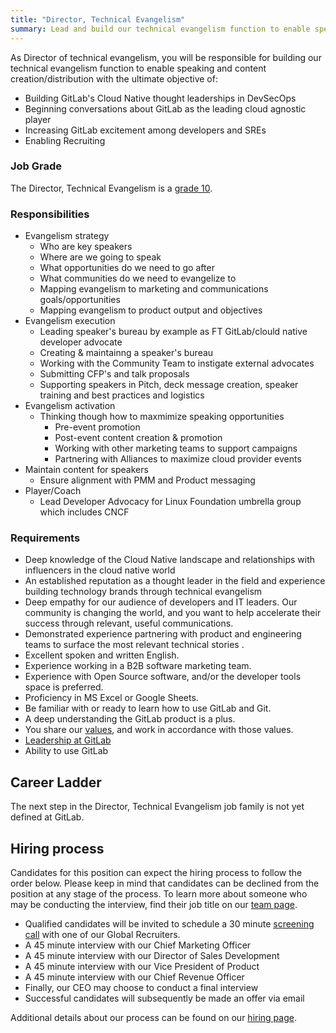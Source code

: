 ```yaml
---
title: "Director, Technical Evangelism"
summary: Lead and build our technical evangelism function to enable speaking and content creation/distribution.
---
```


As Director of technical evangelism, you will be responsible for building our technical evangelism function to enable speaking and content creation/distribution with the ultimate objective of:

- Building GitLab's Cloud Native thought leaderships in DevSecOps
- Beginning conversations about GitLab as the leading cloud agnostic player
- Increasing GitLab excitement among developers and SREs
- Enabling Recruiting

### Job Grade

The Director, Technical Evangelism is a [grade 10](https://about.gitlab.com/handbook/total-rewards/compensation/compensation-calculator/#gitlab-job-grades).

### Responsibilities

- Evangelism strategy
  - Who are key speakers
  - Where are we going to speak
  - What opportunities do we need to go after
  - What communities do we need to evangelize to
  - Mapping evangelism to marketing and communications goals/opportunities
  - Mapping evangelism to product output and objectives
- Evangelism execution
  - Leading speaker's bureau by example as FT GitLab/clould native developer advocate
  - Creating & maintainng a speaker's bureau
  - Working with the Community Team to instigate external advocates
  - Submitting CFP's and talk proposals
  - Supporting speakers in Pitch, deck message creation, speaker training and best practices and logistics
- Evangelism activation
  - Thinking though how to maxmimize speaking opportunities
    - Pre-event promotion
    - Post-event content creation & promotion
    - Working with other marketing teams to support campaigns
    - Partnering with Alliances to maximize cloud provider events
- Maintain content for speakers
  - Ensure alignment with PMM and Product messaging
- Player/Coach
  - Lead Developer Advocacy for Linux Foundation umbrella group which includes CNCF

### Requirements

- Deep knowledge of the Cloud Native landscape and relationships with influencers in the cloud native world
- An established reputation as a thought leader in the field and experience building technology brands through technical evangelism
- Deep empathy for our audience of developers and IT leaders. Our community is changing the world, and you want to help accelerate their success through relevant, useful communications.
- Demonstrated experience partnering with product and engineering teams to surface the most relevant technical stories .
- Excellent spoken and written English.
- Experience working in a B2B software marketing team.
- Experience with Open Source software, and/or the developer tools space is preferred.
- Proficiency in MS Excel or Google Sheets.
- Be familiar with or ready to learn how to use GitLab and Git.
- A deep understanding the GitLab product is a plus.
- You share our [values](/handbook/values/), and work in accordance with those values.
- [Leadership at GitLab](https://about.gitlab.com/company/team/structure/#director-group)
- Ability to use GitLab

## Career Ladder

The next step in the Director, Technical Evangelism job family is not yet defined at GitLab.

## Hiring process

Candidates for this position can expect the hiring process to follow the order below. Please keep in mind that candidates can be declined from the position at any stage of the process. To learn more about someone who may be conducting the interview, find their job title on our [team page](https://about.gitlab.com/company/team/).

- Qualified candidates will be invited to schedule a 30 minute [screening call](https://about.gitlab.com/handbook/hiring/interviewing/#conducting-a-screening-call) with one of our Global Recruiters.
- A 45 minute interview with our Chief Marketing Officer
- A 45 minute interview with our Director of Sales Development
- A 45 minute interview with our Vice President of Product
- A 45 minute interview with our Chief Revenue Officer
- Finally, our CEO may choose to conduct a final interview
- Successful candidates will subsequently be made an offer via email

Additional details about our process can be found on our [hiring page](https://about.gitlab.com/handbook/hiring/).
